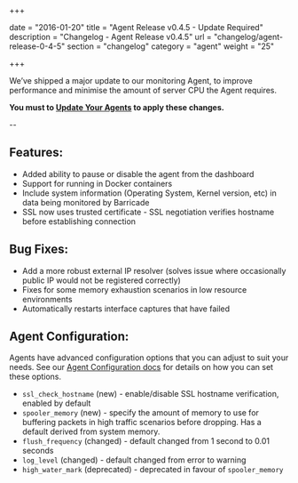+++

date = "2016-01-20"
title = "Agent Release v0.4.5 - Update Required"
description = "Changelog - Agent Release v0.4.5"
url = "changelog/agent-release-0-4-5"
section = "changelog"
category = "agent"
weight = "25"

+++

We’ve shipped a major update to our monitoring Agent, to improve performance and minimise the amount of server CPU the Agent requires.

**You must to [Update Your Agents](../../using-barricade/#updating-agents) to apply these changes.**

--



## Features:

* Added ability to pause or disable the agent from the dashboard
* Support for running in Docker containers
* Include system information (Operating System, Kernel version, etc) in data being monitored by Barricade
* SSL now uses trusted certificate - SSL negotiation verifies hostname before establishing connection


## Bug Fixes:

* Add a more robust external IP resolver (solves issue where occasionally public IP would not be registered correctly)
* Fixes for some memory exhaustion scenarios in low resource environments
* Automatically restarts interface captures that have failed


## Agent Configuration:

Agents have advanced configuration options that you can adjust to suit your needs. See our [Agent Configuration docs](../../using-barricade/#configuring-agents) for details on how you can set these options.

* `ssl_check_hostname` (new) - enable/disable SSL hostname verification, enabled by default
* `spooler_memory` (new) - specify the amount of memory to use for buffering packets in high traffic scenarios before dropping. Has a default derived from system memory.
* `flush_frequency` (changed) - default changed from 1 second to 0.01 seconds
* `log_level` (changed) - default changed from error to warning
* `high_water_mark` (deprecated) - deprecated in favour of `spooler_memory`